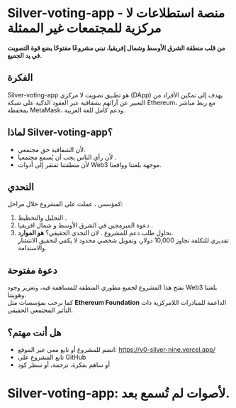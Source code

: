 # Silver-voting-app - منصة استطلاعات لا مركزية للمجتمعات غير الممثلة

**من قلب منطقة الشرق الأوسط وشمال إفريقيا، نبني مشروعًا مفتوحًا يضع قوة التصويت في يد الجميع.**

## الفكرة
Silver-voting-app هو تطبيق تصويت لا مركزي (DApp) يهدف إلى تمكين الأفراد من التعبير عن آرائهم بشفافية عبر العقود الذكية على شبكة Ethereum، مع ربط مباشر بمحفظة MetaMask، ودعم كامل للغة العربية.

## لماذا Silver-voting-app؟
- لأن الشفافية حق مجتمعي.
- لأن رأي الناس يجب أن يُسمع مجتمعيا .
- لأن منطقتنا تفتقر إلى أدوات Web3 موجهة بلغتنا وواقعنا.

## التحدي
كمؤسس ، عملت على المشروع خلال مراحل:
1. التحليل والتخطيط .
2. دعوة المبرمجين في الشرق الأوسط و شمال افريقيا .
3. نحاول طلب دعم للمشروع . 
لان التحدي الحقيقي؟ **هو الموارد**.  
تقديري للتكلفة تجاوز 10,000 دولار، وتمويل شخصي محدود لا يكفي لتحقيق الانتشار والاستدامة.

## دعوة مفتوحة
نفتح هذا المشروع لجميع مطوري المنطقة للمساهمة فيه، وتعزيز وجود Web3 بلغتنا وهويتنا.  
كما نرحب بمؤسسات مثل **Ethereum Foundation** الداعمة للمبادرات اللامركزية ذات التأثير المجتمعي الحقيقي.

## هل أنت مهتم؟
- انضم للمشروع أو تابع معي عبر الموقع: https://v0-silver-nine.vercel.app/  
- تابع المشروع على GitHub
- أو ساهم بفكرة، ترجمة، أو سطر كود

# Silver-voting-app: لأصوات لم تُسمع بعد.
